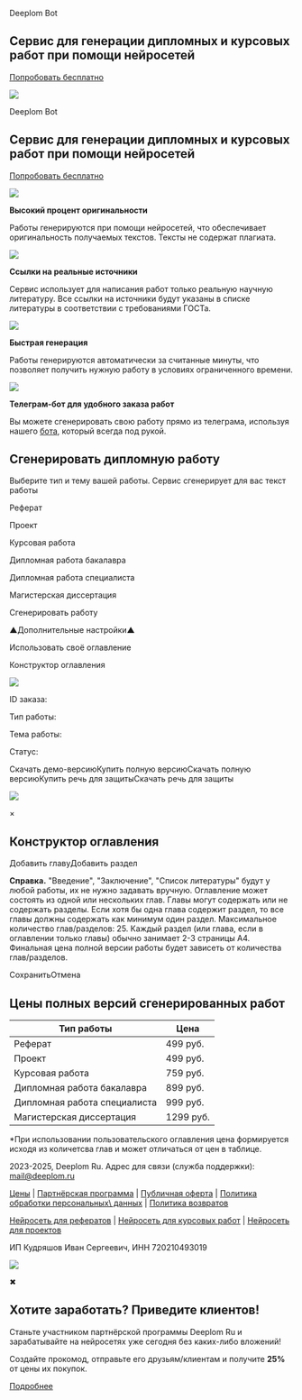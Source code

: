 Deeplom Bot

## Сервис для генерации дипломных и курсовых работ при помощи нейросетей

 [Попробовать бесплатно](https://deeplom.ru/#generation)

![](https://deeplom.ru/img/logo.jpg)

Deeplom Bot

## Сервис для генерации дипломных и курсовых работ при помощи нейросетей

 [Попробовать бесплатно](https://deeplom.ru/#generation)

![](https://deeplom.ru/img/1.png)

**Высокий процент оригинальности**

Работы генерируются при помощи нейросетей, что обеспечивает оригинальность
получаемых текстов. Тексты не содержат плагиата.

![](https://deeplom.ru/img/2.png)

**Ссылки на реальные источники**

Сервис использует для написания работ только реальную научную литературу.
Все ссылки на источники будут указаны в списке литературы в соответствии с требованиями ГОСТа.

![](https://deeplom.ru/img/3.png)

**Быстрая генерация**

Работы генерируются автоматически за считанные минуты, что позволяет
получить нужную работу в условиях ограниченного времени.

![](https://deeplom.ru/img/4.png)

**Телеграм-бот для удобного заказа работ**

Вы можете сгенерировать свою работу прямо из телеграма, используя нашего
[бота](https://t.me/DeeplomAIBot), который всегда под рукой.


## **Сгенерировать дипломную работу**

Выберите тип и тему вашей работы. Сервис сгенерирует для вас текст работы


Реферат

Проект

Курсовая работа

Дипломная работа бакалавра

Дипломная работа специалиста

Магистерская диссертация

Сгенерировать работу

▲Дополнительные настройки▲

Использовать своё оглавление

Конструктор оглавления

![](https://deeplom.ru/img/left-arrow.png)

ID заказа:

Тип работы:

Тема работы:

Статус:

Скачать демо-версиюКупить полную версиюСкачать полную версиюКупить речь для защитыСкачать речь для защиты

![](https://deeplom.ru/img/right-arrow.png)

×

## Конструктор оглавления

Добавить главуДобавить раздел

**Справка.** "Введение", "Заключение", "Список литературы" будут у любой работы, их не нужно задавать вручную. Оглавление может состоять из одной или нескольких глав. Главы могут содержать или не содержать разделы. Если хотя бы одна глава содержит раздел, то все главы должны содержать как минимум один раздел. Максимальное количество глав/разделов: 25\. Каждый раздел (или глава, если в оглавлении только главы) обычно занимает 2-3 страницы А4. Финальная цена полной версии работы будет зависеть от количества глав/разделов.

СохранитьОтмена

## **Цены полных версий сгенерированных работ**

| Тип работы | Цена |
| --- | --- |
| Реферат | 499 руб. |
| Проект | 499 руб. |
| Курсовая работа | 759 руб. |
| Дипломная работа бакалавра | 899 руб. |
| Дипломная работа специалиста | 999 руб. |
| Магистерская диссертация | 1299 руб. |

\*При использовании пользовательского оглавления цена формируется исходя из количетсва глав и может отличаться от цен в таблице.

2023-2025, Deeplom Ru. Адрес для связи (служба поддержки): [mail@deeplom.ru](mailto:mail@deeplom.ru)

[Цены](https://deeplom.ru/prices/) \| [Партнёрская программа](https://deeplom.ru/promo/) \| [Публичная оферта](https://deeplom.ru/offer/) \| [Политика обработки персональных\\
данных](https://deeplom.ru/data_processing_policy/) \| [Политика возвратов](https://deeplom.ru/refund_policy/)

[Нейросеть для рефератов](https://deeplom.ru/report/) \| [Нейросеть для курсовых работ](https://deeplom.ru/coursework/) \| [Нейросеть для проектов](https://deeplom.ru/project/)

ИП Кудряшов Иван Сергеевич, ИНН 720210493019

![](https://deeplom.ru/img/sbp.png)

✖

## Хотите заработать? Приведите клиентов!

Станьте участником партнёрской программы Deeplom Ru и зарабатывайте на нейросетях уже сегодня без каких-либо вложений!

Создайте прокомод, отправьте его друзьям/клиентам и получите **25%** от цены их покупок.

 [Подробнее](https://deeplom.ru/promo/)